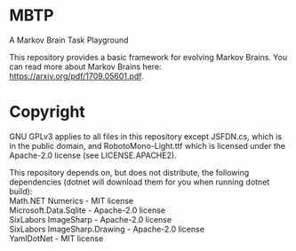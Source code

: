 # MBTP
A Markov Brain Task Playground 

This repository provides a basic framework for evolving Markov Brains. You can read more about Markov Brains here: https://arxiv.org/pdf/1709.05601.pdf.  

# Copyright
GNU GPLv3 applies to all files in this repository except JSFDN.cs, which is in the public domain, and RobotoMono-Light.ttf which is licensed under the Apache-2.0 license (see LICENSE.APACHE2).  

This repository depends on, but does not distribute, the following dependencies (dotnet will download them for you when running dotnet build):  
Math.NET Numerics - MIT license  
Microsoft.Data.Sqlite - Apache-2.0 license  
SixLabors ImageSharp - Apache-2.0 license  
SixLabors ImageSharp.Drawing - Apache-2.0 license  
YamlDotNet - MIT license  
